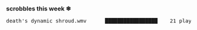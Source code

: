 <h3>scrobbles this week ❄</h3><pre>death's dynamic shroud.wmv      █████████████████    21 plays</pre>